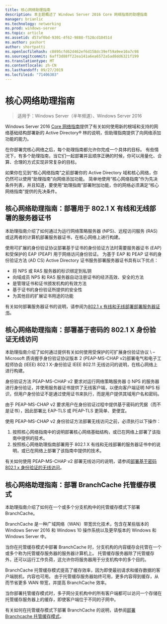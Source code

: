 ```yaml
---
title: 核心网络助理指南
description: 本主题概述了 Windows Server 2016 Core 网络指南的助理指南
manager: brianlic
ms.technology: networking
ms.prod: windows-server
ms.topic: article
ms.assetid: d57af0bd-9301-4f62-9888-f528cd10451d
ms.author: pashort
author: shortpatti
ms.openlocfilehash: c0895cfd62d462ef6d158dc39ef59a9ee10a7c98
ms.sourcegitcommit: 6aff3d88ff22ea141a6ea6572a5ad8dd6321f199
ms.translationtype: MT
ms.contentlocale: zh-CN
ms.lasthandoff: 09/27/2019
ms.locfileid: "71406303"
---
```

# <a name="core-network-companion-guidance"></a>核心网络助理指南

>适用于：Windows Server（半年频道）、Windows Server 2016

Windows Server 2016 [Core 网络指南](https://technet.microsoft.com/windows-server-docs/networking/core-network-guide/core-network-guide)提供了有关如何使用新的根域和支持的网络基础结构部署新的 Active Directory&reg; 林的说明，但助理指南提供了向网络添加功能的能力。

在你部署完核心网络之后，每个助理指南都允许你完成一个具体的目标。 有些情况下，有多个助理指南，当它们一起部署并且顺序正确的时候，你可以用量化、合算、合理的方式实现非常复杂的目标。

如果你在见到“核心网络指南”之前部署你的 Active Directory 域和核心网络，你仍然可以使用“助理指南”向网络添加功能。 简单地使用“核心网络指南”作为先决条件列表，并且知道，要使用“助理指南”部署附加功能，你的网络必须满足“核心网络指南”提供的先决条件。

## <a name="core-network-companion-guide-deploy-server-certificates-for-8021x-wired-and-wireless-deployments"></a>核心网络助理指南：部署用于 802.1 X 有线和无线部署的服务器证书 

本助理指南介绍了如何通过为运行网络策略服务器 \(NPS\)、远程访问服务 \(RAS\)或这两者的计算机部署服务器证书，在核心网络上进行构建。

使用可扩展的身份验证协议部署基于证书的身份验证方法时需要服务器证书 \(EAP\) 和受保护的 EAP \(PEAP\) 用于网络访问身份验证。 为基于 EAP 和 PEAP 证书的身份验证方法 \(AD CS\) Active Directory 证书服务部署服务器证书具有以下优点：

- 将 NPS 或 RAS 服务器的标识绑定到私钥
- 向域成员 NPS 和 RAS 服务器自动注册证书的经济高效、安全的方法
- 是管理证书和证书颁发机构的有效方法
- 基于证书的身份验证所提供的安全性
- 为其他目的扩展证书用途的功能
  
有关如何部署服务器证书的说明，请参阅为[802.1 x 有线和无线部署部署服务器证书](server-certs/Deploy-Server-Certificates-for-802.1X-Wired-and-Wireless-Deployments.md)。  
## <a name="core-network-companion-guide-deploy-password-based-8021x-authenticated-wireless-access"></a>核心网络助理指南：部署基于密码的 802.1 X 身份验证无线访问

本助理指南介绍了如何通过提供有关如何使用受保护的可扩展身份验证协议 \ – Microsoft 质询握手身份验证协议版本 2 \(PEAP\-MS\-CHAP v2\)部署电气和电子工程师协会 \(IEEE\) 802.1 X\-身份验证 IEEE 802.11 无线访问的说明，在核心网络上进行构建。

身份验证方法 PEAP\-MS\-CHAP v2 要求对运行网络策略服务器 \(\) NPS 的服务器进行身份验证，并使用服务器证书提供了无线客户端，以便向客户端证明 NPS 标识，但用户身份验证不是通过使用证书来执行，而是用户提供其域用户名和密码。

由于 PEAP\-MS\-CHAP v2 要求用户在身份验证过程中提供基于密码的凭据（而不是证书），因此部署比 EAP\-TLS 或 PEAP\-TLS 更简单、更便宜。

使用 PEAP\-MS\-CHAP v2 身份验证方法部署无线访问之前，必须执行以下操作：

1. 按照核心网络指南中的说明部署核心网络基础结构，或已在网络上部署了该指南中提供的技术。
2. 按照核心网络助理指南部署用于 802.1 X 有线和无线部署的服务器证书中的说明，或已在网络上部署了该指南中提供的技术。

有关如何使用 PEAP\-MS\-CHAP v2 部署无线访问的说明，请参阅[部署基于密码 802.1 x 身份验证的无线访问](wireless/a-deploy-8021X-wireless-access.md)。

## <a name="core-network-companion-guide-deploy-branchcache-hosted-cache-mode"></a>核心网络助理指南：部署 BranchCache 托管缓存模式

本助理指南介绍了如何在一个或多个分支机构中的托管缓存模式下部署 BranchCache。

BranchCache 是一种广域网络（WAN）带宽优化技术，包含在某些版本的 Windows Server 2016 和 Windows 10 操作系统以及更早版本的 Windows 和 Windows Server 中。

当你在托管缓存模式中部署 BranchCache 时，分支机构的内容缓存会托管在一个或多个称为托管缓存服务器的服务器计算机上。 托管缓存服务器除了托管缓存外，还可以运行工作负荷，这允许你将服务器用于分支机构中的多个目的。

BranchCache 托管缓存模式提高了缓存效率，因为即使最初请求和缓存数据的客户端脱机，内容也可用。 由于托管缓存服务器始终可用，更多内容得到缓存，从而节省更多 WAN 带宽，并提高 BranchCache 效率。

当你部署托管缓存模式时，多子网分支机构中的所有客户端都可以访问一个存储在托管缓存服务器上的缓存，即使客户端位于不同的子网中。

有关如何在托管缓存模式下部署 BranchCache 的说明，请参阅[部署 Branchcache 托管缓存模式](bc-hcm/1-Deploy-Bc-Hcm.md)。
